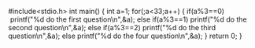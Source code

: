 #include<stdio.h>
int main()
{
  int a=1;
  for(;a<33;a++)
  {
    if(a%3==0)
      printf("%d do the first question\n",&a);
    else if(a%3==1)
      printf("%d do the second question\n",&a);
    else if(a%3==2)
      printf("%d do the third question\n",&a);
    else
      printf("%d do the four question\n",&a);
  }
  return 0;
}
